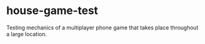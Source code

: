 # house-game-test
Testing mechanics of a multiplayer phone game that takes place throughout a large location.
